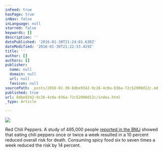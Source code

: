 ```yaml
---
inFeed: true
hasPage: true
inNav: false
inLanguage: null
starred: false
keywords: []
description: ''
datePublished: '2016-01-30T21:24:01.638Z'
dateModified: '2016-01-30T21:22:33.429Z'
title: ''
author: []
authors: []
publisher:
  name: null
  domain: null
  url: null
  favicon: null
sourcePath: _posts/2016-01-30-8dbe9342-9c26-4c0a-836a-72c52900d12c.md
published: true
url: 8dbe9342-9c26-4c0a-836a-72c52900d12c/index.html
_type: Article

---
```

![](https://the-grid-user-content.s3-us-west-2.amazonaws.com/10409041-7b51-4f0f-81e9-5f8274b9f33a.jpg)

Red Chili Peppers. A study of 485,000 people [reported in the BMJ][0] showed that eating chili peppers once or twice a week resulted in a 10 percent reduced overall risk for death. Consuming spicy food six to seven times a week reduced the risk by 14 percent. 

[0]: http://www.bmj.com/thebmj